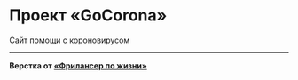 # Проект «GoCorona»

Сайт помощи с короновирусом

---

**Верстка от [«Фрилансер по жизни»](https://www.youtube.com/channel/UCedskVwIKiZJsO8XdJdLKnA)**

